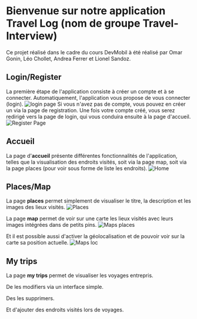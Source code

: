 # Bienvenue sur notre application Travel Log (nom de groupe Travel-Interview)

Ce projet réalisé dans le cadre du cours DevMobil à été réalisé par Omar Gonin, Léo Chollet, Andrea Ferrer et Lionel Sandoz.

## Login/Register
La première étape de l'application consiste à créer un compte et à se connecter. Automatiquement, l'application vous propose de vous connecter (login).
![login page](images/localhost_8100_login.png)
 Si vous n'avez pas de compte, vous pouvez en créer un via la page de registration. Une fois votre compte créé, vous serez redirigé vers la page de login, qui vous conduira ensuite à la page d'accueil.
![Register Page](images/localhost_8100_register.png)

## Accueil
La page d'**accueil** présente différentes fonctionnalités de l'application, telles que la visualisation des endroits visités, soit via la page map, soit via la page places (pour voir sous forme de liste les endroits).
![Home](images/localhost_8100_home.png)

## Places/Map
La page **places** permet simplement de visualiser le titre, la description et les images des lieux visités.
![Places](images/localhost_8100_places.png)

La page **map** permet de voir sur une carte les lieux visités avec leurs images intégrées dans de petits pins.
![Maps places](images/localhost_8100_tabs_tab2.png)

Et il est possible aussi d'activer la géolocalisation et de pouvoir voir sur la carte sa position actuelle.
![Maps loc](images/localhost_8100_tabs_tab2_2.png)

## My trips
La page **my trips** permet de visualiser les voyages entrepris.

De les modifiers via un interface simple.

Des les supprimers.

Et d'ajouter des endroits visités lors de voyages.
